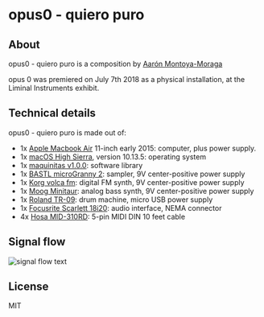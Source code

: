 # opus0 - quiero puro

## About

opus0 - quiero puro is a composition by [Aarón Montoya-Moraga](http://montoyamoraga.io/)

opus 0 was premiered on July 7th 2018 as a physical installation, at the Liminal Instruments exhibit.

## Technical details

opus0 - quiero puro is made out of:

* 1x [Apple Macbook Air](https://www.apple.com/macbook-air/) 11-inch early 2015: computer, plus power supply.
* 1x [macOS High Sierra](https://www.apple.com/macos/high-sierra/), version 10.13.5: operating system
* 1x [maquinitas v1.0.0](https://maquinitas.github.io/): software library
* 1x [BASTL microGranny 2](http://www.bastl-instruments.com/instruments/microgranny/): sampler, 9V center-positive power supply
* 1x [Korg volca fm](https://www.korg.com/us/products/dj/volca_fm/): digital FM synth, 9V center-positive power supply
* 1x [Moog Minitaur](https://www.moogmusic.com/products/taurus/minitaur): analog bass synth, 9V center-positive power supply
* 1x [Roland TR-09](https://www.roland.com/global/products/tr-09/): drum machine, micro USB power supply
* 1x [Focusrite Scarlett 18i20](https://us.focusrite.com/usb-audio-interfaces/scarlett-18i20): audio interface, NEMA connector
* 4x [Hosa MID-310RD](http://hosatech.com/product/mid-300rd/): 5-pin MIDI DIN 10 feet cable

## Signal flow

![signal flow text](https://github.com/montoyamoraga/opus0-quiero-puro/raw/master/assets/opus0-signal-flow.png "opus0 signal flow")



## License

MIT
